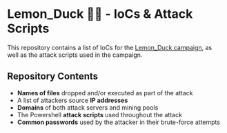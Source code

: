 # Lemon_Duck 🍋🦆 - IoCs & Attack Scripts

This repository contains a list of IoCs for the [Lemon_Duck campaign](https://www.twitter.com/),
as well as the attack scripts used in the campaign.

## Repository Contents 
* **Names of files** dropped and/or executed as part of the attack
* A list of attackers source **IP addresses**
* **Domains** of both attack servers and mining pools
* The Powershell **attack scripts** used throughout the attack
* **Common passwords** used by the attacker in their brute-force attempts
